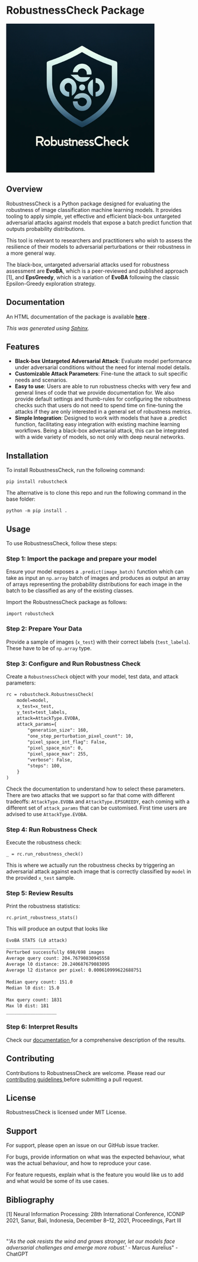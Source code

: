# RobustnessCheck Package

<img src="assets/RobustnessCheck-logo2.png" width="400" />

## Overview
RobustnessCheck is a Python package designed for evaluating the robustness of image classification machine learning 
models. It provides tooling to apply simple, yet effective and efficient black-box untargeted adversarial attacks 
against models that expose a batch predict function that outputs probability distributions. 

This tool is relevant to researchers and practitioners who wish to assess the resilience of their models to 
adversarial perturbations or their robustness in a more general way.

The black-box, untargeted adversarial attacks used for robustness assessment are **EvoBA**, which is a peer-reviewed
and published approach [1], and **EpsGreedy**, which is a variation of **EvoBA** following the classic 
Epsilon-Greedy exploration strategy.

## Documentation
An HTML documentation of the package is available <b> <a href="https://andreiilie1.github.io/RobustCheck/index.html#">here</a> </b>.

<i> This was generated using <a href="https://www.sphinx-doc.org">Sphinx</a>. </i>
## Features
- **Black-box Untargeted Adversarial Attack**: Evaluate model performance under adversarial conditions without the need 
for internal model details. 
- **Customizable Attack Parameters**: Fine-tune the attack to suit specific needs and scenarios.
- **Easy to use**: Users are able to run robustness checks with very few and general lines of code that we provide 
documentation for. We also provide default settings and thumb-rules for configuring the robustness checks such that 
users do not  need to spend time on fine-tuning the attacks if they are only interested in a general set of 
robustness metrics.
- **Simple Integration**: Designed to work with models that have a .predict function, facilitating easy integration 
with existing machine learning workflows. Being a black-box adversarial attack, this can be integrated with a wide
variety of models, so not only with deep neural networks. 

## Installation
To install RobustnessCheck, run the following command:
```
pip install robustcheck
```

The alternative is to clone this repo and run the following command in the base folder:

```
python -m pip install .
```

## Usage
To use RobustnessCheck, follow these steps:

### Step 1: Import the package and prepare your model
Ensure your model exposes a `.predict(image_batch)` function which can take as input an `np.array` batch of
images and produces as output an array of arrays representing the probability distributions for each image in the 
batch to be classified as any of the existing classes. 

Import the RobustnessCheck package as follows:
```
import robustcheck
```

### Step 2: Prepare Your Data

Provide a sample of images (`x_test`) with their correct labels (`test_labels`). These have to be of `np.array` type.

### Step 3: Configure and Run Robustness Check

Create a `RobustnessCheck` object with your model, test data, and attack parameters:

```
rc = robustcheck.RobustnessCheck(
    model=model,
    x_test=x_test,
    y_test=test_labels,
    attack=AttackType.EVOBA,
    attack_params={
        "generation_size": 160,
        "one_step_perturbation_pixel_count": 10,
        "pixel_space_int_flag": False,
        "pixel_space_min": 0,
        "pixel_space_max": 255,
        "verbose": False,
        "steps": 100,
    }
)
```

Check the documentation to understand how to select these parameters. There are two attacks that we support so far 
that come with different tradeoffs: `AttackType.EVOBA` and `AttackType.EPSGREEDY`, each coming with a different set of
`attack_params` that can be customised. First time users are advised to use `AttackType.EVOBA`. 

### Step 4: Run Robustness Check

Execute the robustness check:

```
_ = rc.run_robustness_check()
```

This is where we actually run the robustness checks by triggering an adversarial attack against each image that is
correctly classified by `model` in the provided `x_test` sample.

### Step 5: Review Results

Print the robustness statistics:
```
rc.print_robustness_stats()
```

This will produce an output that looks like
```
EvoBA STATS (L0 attack)
___________________
Perturbed successfully 698/698 images
Average query count: 204.76790830945558
Average l0 distance: 20.240687679083095
Average l2 distance per pixel: 0.000610999622688751

Median query count: 151.0
Median l0 dist: 15.0

Max query count: 1831
Max l0 dist: 181
___________________
```
### Step 6: Interpret Results
Check our <a href="https://andreiilie1.github.io/RobustCheck/metrics.html"> documentation </a> for a comprehensive
description of the results. 

## Contributing
Contributions to RobustnessCheck are welcome. Please read our 
<a href="https://github.com/andreiilie1/RobustCheck/blob/master/CONTRIBUTING.md"> contributing guidelines </a> before 
submitting a pull request.

## License
RobustnessCheck is licensed under MIT License.

## Support
For support, please open an issue on our GitHub issue tracker. 

For bugs, provide information on what was the expected behaviour, what was the actual behaviour, and how to reproduce 
your case.

For feature requests, explain what is the feature you would like us to add and what would be some of its use cases.

## Bibliography
[1] Neural Information Processing: 28th International Conference, ICONIP 2021, Sanur, Bali, Indonesia, December 8–12, 2021, Proceedings, Part III

#

"<i>'As the oak resists the wind and grows stronger, let our models 
face adversarial challenges and emerge more robust.'</i> - Marcus Aurelius" - ChatGPT
